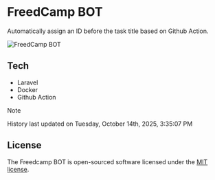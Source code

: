 # FreedCamp BOT

Automatically assign an ID before the task title based on Github Action.

![FreedCamp BOT](https://repository-images.githubusercontent.com/737932867/7d34798b-2680-471c-b089-a78a718d3d6a)

## Tech

- Laravel
- Docker
- Github Action

> [!NOTE]  
> History last updated on Tuesday, October 14th, 2025, 3:35:07 PM

## License

The Freedcamp BOT is open-sourced software licensed under the [MIT license](https://opensource.org/licenses/MIT).
